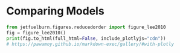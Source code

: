 # Comparing Models

```python exec="true" html="true"
from jetfuelburn.figures.reducedorder import figure_lee2010
fig = figure_lee2010()
print(fig.to_html(full_html=False, include_plotlyjs="cdn"))
# https://pawamoy.github.io/markdown-exec/gallery/#with-plotly
```